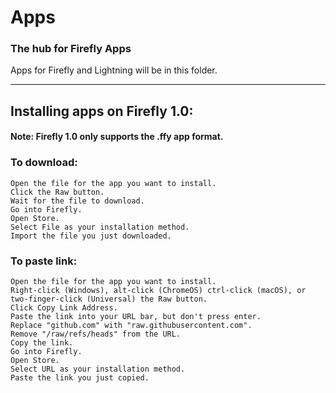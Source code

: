 # Apps
### The hub for Firefly Apps 
Apps for Firefly and Lightning will be in this folder.

---

## Installing apps on Firefly 1.0:
#### Note: Firefly 1.0 only supports the .ffy app format.

### To download:
```
Open the file for the app you want to install.
Click the Raw button.
Wait for the file to download.
Go into Firefly.
Open Store.
Select File as your installation method.
Import the file you just downloaded.
```

### To paste link:
```
Open the file for the app you want to install.
Right-click (Windows), alt-click (ChromeOS) ctrl-click (macOS), or two-finger-click (Universal) the Raw button.
Click Copy Link Address.
Paste the link into your URL bar, but don't press enter.
Replace "github.com" with "raw.githubusercontent.com".
Remove "/raw/refs/heads" from the URL.
Copy the link.
Go into Firefly.
Open Store.
Select URL as your installation method.
Paste the link you just copied.
```

